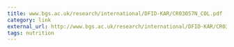 ```yaml
---
title: ‎www.bgs.ac.uk/research/international/DFID-KAR/CR03057N_COL.pdf
category: link
external_url: http://www.bgs.ac.uk/research/international/DFID-KAR/CR03057N_COL.pdf
tags: nutrition
---
```

